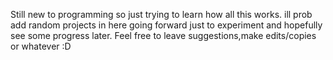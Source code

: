 Still new to programming so just trying to learn how all this works. ill prob add random projects in here going forward just to experiment and hopefully see some progress later.
Feel free to leave suggestions,make edits/copies or whatever :D
